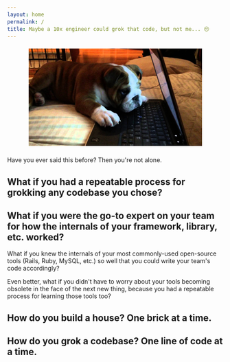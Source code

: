 ```yaml
---
layout: home
permalink: /
title: Maybe a 10x engineer could grok that code, but not me... 😔
---
```


<center>
  <img src="/assets/images/sad_puppy_computer.jpg" width="80%" style="padding: 0.5em">
</center>

Have you ever said this before?  Then you're not alone.

## What if you had a repeatable process for grokking any codebase you chose?
## What if you were the go-to expert on your team for how the internals of your framework, library, etc. worked?


What if you knew the internals of your most commonly-used open-source tools (Rails, Ruby, MySQL, etc.) so well that you could write your team's code accordingly?

Even better, what if you didn't have to worry about your tools becoming obsolete in the face of the next new thing, because you had a repeatable process for learning those tools too?

## How do you build a house?  One brick at a time.  
## How do you grok a codebase?  One line of code at a time.